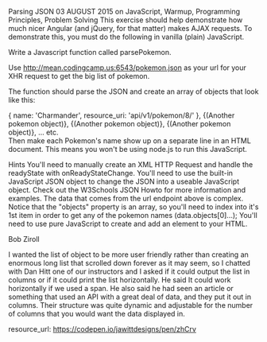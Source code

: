 Parsing JSON
03 AUGUST 2015 on JavaScript, Warmup, Programming Principles, Problem Solving
This exercise should help demonstrate how much nicer Angular (and jQuery, for that matter) makes AJAX requests. To demonstrate this, you must do the following in vanilla (plain) JavaScript.

Write a Javascript function called parsePokemon.

Use http://mean.codingcamp.us:6543/pokemon.json as your url for your XHR request to get the big list of pokemon.

The function should parse the JSON and create an array of objects that look like this:

{
    name: 'Charmander',
    resource_uri: 'api/v1/pokemon/8/'
},
{(Another pokemon object)},
{(Another pokemon object)},
{(Another pokemon object)},
...
etc.  
Then make each Pokemon's name show up on a separate line in an HTML document. This means you won't be using node.js to run this JavaScript.

Hints
You'll need to manually create an XML HTTP Request and handle the readyState with onReadyStateChange.
You'll need to use the built-in JavaScript JSON object to change the JSON into a useable JavaScript object. Check out the W3Schools JSON Howto for more information and examples.
The data that comes from the url endpoint above is complex. Notice that the "objects" property is an array, so you'll need to index into it's 1st item in order to get any of the pokemon names (data.objects[0]...);
You'll need to use pure JavaScript to create and add an element to your HTML.

Bob Ziroll


I wanted the list of object to be more user friendly rather than creating an enormous long list that scrolled down forever as it may seem, so I chatted with Dan Hitt one of our instructors and I asked if it could output the list in columns or if it could print the list horizontally.  He said It could work horizontally if we used a span.  He also said he had seen an article or something that used an API with a great deal of data, and they put it out in columns.  Their structure was quite dynamic and adjustable for the number of columns that you would want the data displayed in.

resource_url: https://codepen.io/jawittdesigns/pen/zhCrv
